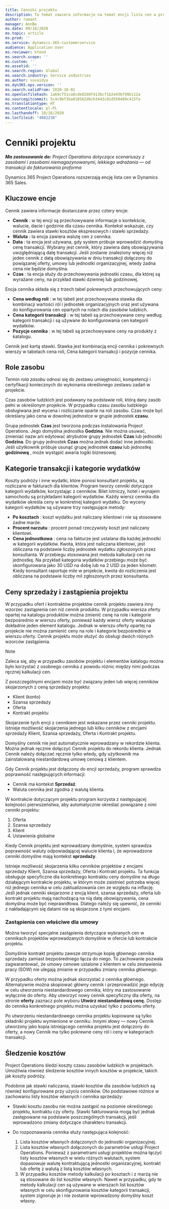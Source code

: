 ```yaml
---
title: Cenniki projektu
description: Ta temat zawiera informacje na temat encji lista cen w projekcie.
author: rumant
manager: AnnBe
ms.date: 09/18/2020
ms.topic: article
ms.prod: ''
ms.service: dynamics-365-customerservice
audience: Application User
ms.reviewer: kfend
ms.search.scope: ''
ms.custom: ''
ms.assetid: ''
ms.search.region: Global
ms.search.industry: Service industries
ms.author: suvaidya
ms.dyn365.ops.version: ''
ms.search.validFrom: 2020-10-01
ms.openlocfilehash: 1a69cf51ca8cde8260f4136cf1b2e936f99b112a
ms.sourcegitcommit: 5c4c9bf3ba018562d6cb3443c01d550489c415fa
ms.translationtype: HT
ms.contentlocale: pl-PL
ms.lasthandoff: 10/16/2020
ms.locfileid: "4082238"
---
```

# <a name="project-price-lists"></a>Cenniki projektu

_**Ma zastosowanie do:** Project Operations dotyczące scenariuszy z zasobami i zasobami niemagazynowanymi, lekkiego wdrażania — od transakcji do fakturowania proforma_

Dynamics 365 Project Operations rozszerzają encję lista cen w Dynamics 365 Sales. 

## <a name="key-entities"></a>Kluczowe encje

Cennik zawiera informacje dostarczane przez cztery encje:

- **Cennik** : w tej encji są przechowywane informacje o kontekście, walucie, dacie i godzinie dla czasu cennika. Kontekst wskazuje, czy cennik zawiera stawki kosztów ekspresowych i stawki sprzedaży. 
- **Waluta** : ta encja zawiera walutę cen z cennika. 
- **Data** : ta encja jest używana, gdy system próbuje wprowadzić domyślną cenę transakcji. Wybrany jest cennik, który zawiera datę obowiązywania uwzględniającą datę transakcji. Jeśli zostanie znaleziony więcej niż jeden cennik z datą obowiązywania w dniu transakcji dołączony do powiązanej oferty, umowy lub jednostki organizacyjnej, wtedy żadna cena nie będzie domyślna. 
- **Czas** : ta encja służy do przechowywania jednostki czasu, dla której są wyrażane ceny, na przykład stawki dziennej lub godzinowej. 

Encja cennika składa się z trzech tabel pokrewnych przechowujących ceny:

  - **Cena według roli** : w tej tabeli jest przechowywana stawka dla kombinacji wartości ról i jednostek organizacyjnych oraz jest używana do konfigurowania cen opartych na rolach dla zasobów ludzkich.
  - **Cena kategorii transakcji** : w tej tabeli są przechowywane ceny według kategorii transakcji i są używane do konfigurowania cen kategorii wydatków.
  - **Pozycje cennika** : w tej tabeli są przechowywane ceny na produkty z katalogu.
 
Cennik jest kartą stawki. Stawka jest kombinacją encji cennika i pokrewnych wierszy w tabelach cena roli, Cena kategorii transakcji i pozycje cennika.

## <a name="resource-roles"></a>Role zasobu

Termin *rola zasobu* odnosi się do zestawu umiejętności, kompetencji i certyfikacji koniecznych do wykonania określonego zestawu zadań w projekcie.

Czas zasobów ludzkich jest podawany na podstawie roli, którą dany zasób pełni w określonym projekcie. W przypadku czasu zasobu ludzkiego obsługiwana jest wycena i rozliczanie oparte na roli zasobu. Czas może być określany jako cena w dowolnej jednostce w grupie jednostek **czasu**.

Grupa jednostek **Czas** jest tworzona podczas instalowania Project Operations. Jego domyślna jednostka **Godzina**. Nie można usuwać, zmieniać nazw ani edytować atrybutów grupy jednostek **Czas** lub jednostki **Godzina**. Do grupy jednostek **Czas** można jednak dodać inne jednostki. Jeśli użytkownik próbuje usunąć grupę jednostek **czasu** lub jednostkę **godzinową** , może wystąpić awaria logiki biznesowej.
 
## <a name="transaction-categories-and-expense-categories"></a>Kategorie transakcji i kategorie wydatków

Koszty podróży i inne wydatki, które ponosi konsultant projektu, są rozliczane w fakturach dla klientów. Program tworzy cenniki dotyczące kategorii wydatków, korzystając z cenników. Bilet lotniczy, hotel i wynajem samochodu są przykładami kategorii wydatków. Każdy wiersz cennika dla wydatków określa ceny w konkretnej kategorii wydatku. Do wyceny kategorii wydatków są używane trzy następujące metody:

- **Po kosztach** : koszt wydatku jest naliczany klientowi i nie są stosowane żadne marże.
- **Procent narzutu** : procent ponad rzeczywisty koszt jest naliczany klientowi. 
- **Cena jednostkowa** : cena na fakturze jest ustalana dla każdej jednostki w kategorii wydatków. Kwota, która jest naliczana klientowi, jest obliczana na podstawie liczby jednostek wydatku zgłoszonych przez konsultanta. W przebiegu stosowana jest metoda kalkulacji cen na jednostkę. Na przykład kategoria wydatków przebiegu może być skonfigurowana jako 30 USD na dobę lub na 2 USD za jeden kilometr. Kiedy konsultant raportuje mile w projekcie, kwota do rozliczenia jest obliczana na podstawie liczby mil zgłoszonych przez konsultanta.
 
## <a name="project-sales-pricing-and-overrides"></a>Ceny sprzedaży i zastąpienia projektu

W przypadku ofert i kontraktów projektów cennik projektu zawiera inny wzorzec zastąpienia cen niż cennik produktu. W przypadku wiersza oferty opartej na katalogu produktów można zmienić cenę na role i kategorie bezpośrednio w wierszu oferty, ponieważ każdy wiersz oferty wskazuje dokładnie jeden element katalogu. Jednak w wierszu oferty opartej na projekcie nie można zamienić ceny na role i kategorie bezpośrednio w wierszu oferty. Cennik projektu może służyć do obsługi dwóch różnych wzorców zastąpienia.

> [!NOTE]
> Zaleca się, aby w przypadku zasobów projektu i elementów katalogu można było korzystać z osobnego cennika z powodu różnic między nimi podczas ręcznej kalkulacji cen.

Z poszczególnymi encjami może być związany jeden lub więcej cenników skojarzonych z ceną sprzedaży projektu:

- Klient (konto) 
- Szansa sprzedaży 
- Oferta 
- Kontrakt projektu

Skojarzenie tych encji z cennikiem jest wskazane przez cenniki projektu. Istnieje możliwość skojarzenia jednego lub kilku cenników z encjami sprzedaży Klient, Szansa sprzedaży, Oferta i Kontrakt projektu.

Domyślny cennik nie jest automatycznie wprowadzany w rekordzie klienta. Można jednak ręcznie dołączyć Cennik projektu do rekordu klienta. Jednak Cennik należy dołączać ręcznie tylko wtedy, gdy użytkownik ma zainstalowaną niestandardową umowę cenową z klientem. 

Gdy Cennik projektu jest dołączony do encji sprzedaży, program sprawdza poprawność następujących informacji:

- Cennik ma kontekst **Sprzedaż**. 
- Waluta cennika jest zgodna z walutą klienta. 

W kontrakcie dotyczącym projektu program korzysta z następującej kolejności pierwszeństwa, aby automatycznie określać powiązane z nimi cenniki projektu:

1. Oferta
2. Szansa sprzedaży
3. Klient 
4. Ustawienia globalne 

Kiedy Cennik projektu jest wprowadzany domyślnie, system sprawdza poprawność waluty odpowiadającej walucie klienta i, że wprowadzone cenniki domyślne mają kontekst **sprzedaży**.

Istnieje możliwość skojarzenia kilku cenników projektów z encjami sprzedaży Klient, Szansa sprzedaży, Oferta i Kontrakt projektu. Ta funkcja obsługuje specyficzne dla konkretnego kontraktu ceny domyślne na długo działającym kontrakcie projektu, w którym może zaistnieć potrzeba więcej niż jednego cennika w celu zaktualizowania cen ze względu na inflację. Jeśli jednak cenniki skojarzone z encją klient, szansa sprzedaży, oferta lub kontrakt projektu mają nachodzącą na nią datę obowiązywania, cena domyślna może być nieprawidłowa. Dlatego należy się upewnić, że cenniki z nakładającymi się datami nie są skojarzone z tymi encjami.

### <a name="deal-specific-price-overrides"></a>Zastąpienia cen właściwe dla umowy

Można tworzyć specjalne zastąpienia dotyczące wybranych cen w cennikach projektów wprowadzanych domyślnie w ofercie lub kontrakcie projektu.

Domyślnie kontrakt projektu zawsze otrzymuje kopię głównego cennika sprzedaży zamiast bezpośredniego łącza do niego. To zachowanie pozwala zagwarantować, że umowy cenowe ustalone z klientem w celu zestawienia pracy (SOW) nie ulegają zmianie w przypadku zmiany cennika głównego.

W przypadku oferty można jednak skorzystać z cennika głównego. Alternatywnie można skopiować główny cennik i przeprowadzić jego edycję w celu utworzenia niestandardowego cennika, który ma zastosowanie wyłącznie do oferty. Aby utworzyć nowy cennik specyficzny dla oferty, na stronie **oferty** zaznacz pole wyboru **Utwórz niestandardową cenę.** Dostęp do cennika konkretnego projektu można uzyskać tylko z poziomu oferty. 

Po utworzeniu niestandardowego cennika projektu kopiowane są tylko składniki projektu wymienione w cenniku. Innymi słowy — nowy Cennik utworzony jako kopia istniejącego cennika projektu jest dołączony do oferty, a nowy Cennik ma tylko pokrewne ceny ról i ceny w kategoriach transakcji.
  
## <a name="tracking-costs"></a>Śledzenie kosztów

Project Operations śledzi koszty czasu zasobów ludzkich w projektach. Umożliwia również śledzenie kosztów innych kosztów w projekcie, takich jak koszty podróży.

Podobnie jak stawki naliczania, stawki kosztów dla zasobów ludzkich są również konfigurowane przy użyciu cenników. Oto podstawowe różnice w zachowaniu listy kosztów własnych i cennika sprzedaży:

- Stawki kosztu zasobu nie można zastąpić na poziomie określonego projektu, kontraktu czy oferty. Stawki fakturowania mogą być jednak zastępowane na podstawie poszczególnych transakcji, jeśli wprowadzono zmiany dotyczące charakteru transakcji. 

- Do rozpoznawania cennika służy następująca kolejność:

    1. Lista kosztów własnych dołączonych do jednostki organizacyjnej.
    2. Lista kosztów własnych dołączonych do parametrów usługi Project Operations. Ponieważ z parametrami usługi projektów można łączyć listy kosztów własnych w wielu różnych walutach, system dopasowuje walutę kontraktującą jednostki organizacyjnej, kontrakt lub ofertę z walutą z listą kosztów własnych.
    3. W przypadku kosztów metody kalkulacji po kosztach i z marżą nie są stosowane do list kosztów własnych. Nawet w przypadku, gdy te metody kalkulacji cen są używane w wierszach list kosztów własnych w celu skonfigurowania kosztów kategorii transakcji, system zignoruje je i nie zostanie wprowadzony domyślny koszt własny.
